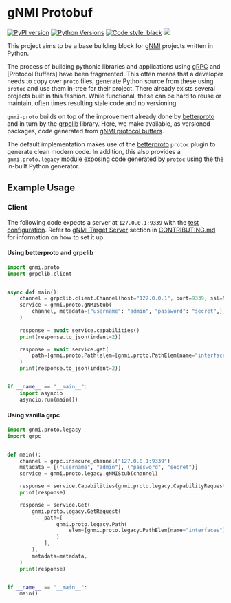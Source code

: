 # gNMI Protobuf
[![PyPI version](https://badge.fury.io/py/gnmi-proto.svg)](https://badge.fury.io/py/gnmi-proto)
[![Python Versions](https://img.shields.io/pypi/pyversions/gnmi-proto)](https://pypi.org/project/gnmi-proto/)
[![Code style: black](https://img.shields.io/badge/code%20style-black-000000.svg)](https://github.com/psf/black)
[![](https://github.com/python-gnxi/python-gnmi-proto/workflows/Test%20Suite/badge.svg)](https://github.com/python-gnxi/python-gnmi-proto/actions?query=workflow%3A%22Test+Suite%22)


This project aims to be a base building block for [gNMI](https://github.com/openconfig/gnmi) projects written in Python.

The process of building pythonic libraries and applications using [gRPC](https://grpc.io/) and [Protocol Buffers] have been fragmented. This often means that a developer needs to copy over `proto` files, generate Python source from these using `protoc` and use them in-tree for their project. There already exists several projects built in this fashion. While functional, these can be hard to reuse or maintain, often times resulting stale code and no versioning.

`gnmi-proto` builds on top of the improvement already done by [betterproto](https://pypi.org/project/betterproto/) and in turn by the [grpclib](https://pypi.org/project/grpclib/) library. Here, we make available, as versioned packages, code generated from [gNMI protocol buffers](https://github.com/openconfig/gnmi/tree/master/proto).

The default implementation makes use of the [betterproto](https://pypi.org/project/betterproto/) `protoc` plugin to generate clean modern code. In addition, this also provides a `gnmi.proto.legacy` module exposing code generated by `protoc` using the the in-built Python generator.

## Example Usage
### Client
The following code expects a server at `127.0.0.1:9339` with the [test configuration](https://github.com/python-gnxi/python-gnmi-proto/blob/master/tests/integration/fixtures/config.json). Refer to [gNMI Target Server](https://github.com/python-gnxi/python-gnmi-proto/blob/master/CONTRIBUTING.md#gnmi-target-server) section in [CONTRIBUTING.md](https://github.com/python-gnxi/python-gnmi-proto/blob/master/CONTRIBUTING.md) for information on how to set it up.

#### Using betterproto and grpclib
```py  
import gnmi.proto
import grpclib.client


async def main():
    channel = grpclib.client.Channel(host="127.0.0.1", port=9339, ssl=None)
    service = gnmi.proto.gNMIStub(
        channel, metadata={"username": "admin", "password": "secret",},
    )
    
    response = await service.capabilities()
    print(response.to_json(indent=2))

    response = await service.get(
        path=[gnmi.proto.Path(elem=[gnmi.proto.PathElem(name="interfaces")])],
    )
    print(response.to_json(indent=2))


if __name__ == "__main__":
    import asyncio
    asyncio.run(main())

```

#### Using vanilla grpc
```py
import gnmi.proto.legacy
import grpc


def main():
    channel = grpc.insecure_channel("127.0.0.1:9339")
    metadata = [("username", "admin"), ("password", "secret")]
    service = gnmi.proto.legacy.gNMIStub(channel)

    response = service.Capabilities(gnmi.proto.legacy.CapabilityRequest())
    print(response)

    response = service.Get(
        gnmi.proto.legacy.GetRequest(
            path=[
                gnmi.proto.legacy.Path(
                    elem=[gnmi.proto.legacy.PathElem(name="interfaces")]
                )
            ],
        ),
        metadata=metadata,
    )
    print(response)


if __name__ == "__main__":
    main()

```

